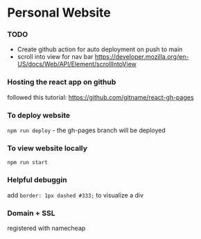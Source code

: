 # Personal Website

### TODO
- Create github action for auto deployment on push to main
- scroll into view for nav bar https://developer.mozilla.org/en-US/docs/Web/API/Element/scrollIntoView

### Hosting the react app on github
followed this tutorial: https://github.com/gitname/react-gh-pages

### To deploy website
`npm run deploy` - the gh-pages branch will be deployed

### To view website locally
`npm run start`

### Helpful debuggin
add `border: 1px dashed #333;` to visualize a div

### Domain + SSL
registered with namecheap

